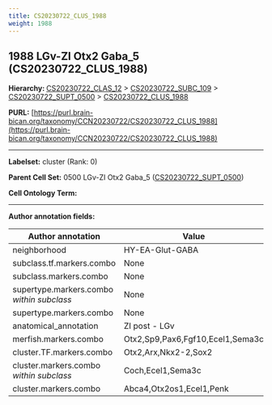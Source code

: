 ```yaml
---
title: CS20230722_CLUS_1988
weight: 1988
---
```

## 1988 LGv-ZI Otx2 Gaba_5 (CS20230722_CLUS_1988)
<b>Hierarchy: </b>
[CS20230722_CLAS_12](../CS20230722_CLAS_12) >
[CS20230722_SUBC_109](../CS20230722_SUBC_109) >
[CS20230722_SUPT_0500](../CS20230722_SUPT_0500) >
[CS20230722_CLUS_1988](../CS20230722_CLUS_1988)

**PURL:** [https://purl.brain-bican.org/taxonomy/CCN20230722/CS20230722_CLUS_1988](https://purl.brain-bican.org/taxonomy/CCN20230722/CS20230722_CLUS_1988)

---


**Labelset:** cluster (Rank: 0)

**Parent Cell Set:** 0500 LGv-ZI Otx2 Gaba_5 ([CS20230722_SUPT_0500](../CS20230722_SUPT_0500))



**Cell Ontology Term:** 

[MARKER GENES.]: #


---

[TRANSFERRED ANNOTATIONS.]: #


[AUTHOR ANNOTATION FIELDS.]: #


**Author annotation fields:**

| Author annotation | Value |
|-------------------|-------|
|neighborhood|HY-EA-Glut-GABA|
|subclass.tf.markers.combo|None|
|subclass.markers.combo|None|
|supertype.markers.combo _within subclass_|None|
|supertype.markers.combo|None|
|anatomical_annotation|ZI post - LGv|
|merfish.markers.combo|Otx2,Sp9,Pax6,Fgf10,Ecel1,Sema3c|
|cluster.TF.markers.combo|Otx2,Arx,Nkx2-2,Sox2|
|cluster.markers.combo _within subclass_|Coch,Ecel1,Sema3c|
|cluster.markers.combo|Abca4,Otx2os1,Ecel1,Penk|

